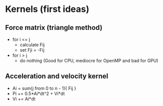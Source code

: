 # Kernels (first ideas)
## Force matrix (triangle method)
- for i <= j
    - calculate Fij
    - set Fji = -Fij
- for i > j
    - do nothing (Good for CPU, mediocre for OpenMP and bad for GPU)

## Acceleration and velocity kernel
- Ai = sum(j from 0 to n - 1){ Fij }
- Pi += 0.5\*Ai\*dt^2 + Vi\*dt
- Vi += Ai\*dt
